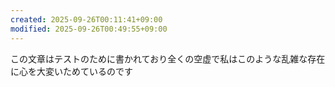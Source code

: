 ```yaml
---
created: 2025-09-26T00:11:41+09:00
modified: 2025-09-26T00:49:55+09:00
---
```


この文章はテストのために書かれており全くの空虚で私はこのような乱雑な存在に心を大変いためているのです